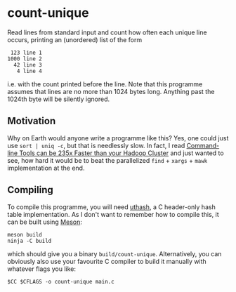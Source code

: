 # count-unique
Read lines from standard input and count how often each unique line occurs,
printing an (unordered) list of the form

	 123 line 1
	1000 line 2
	  42 line 3
	   4 line 4

i.e. with the count printed before the line. Note that this programme assumes
that lines are no more than 1024 bytes long. Anything past the 1024th byte will
be silently ignored.

## Motivation
Why on Earth would anyone write a programme like this? Yes, one could just use
`sort | uniq -c`, but that is needlessly slow. In fact, I read [Command-line
Tools can be 235x Faster than your Hadoop
Cluster](https://aadrake.com/command-line-tools-can-be-235x-faster-than-your-hadoop-cluster.html)
and just wanted to see, how hard it would be to beat the parallelized `find` +
`xargs` + `mawk` implementation at the end.

## Compiling
To compile this programme, you will need
[uthash](https://troydhanson.github.io/uthash), a C header-only hash table
implementation. As I don't want to remember how to compile this, it can be built
using [Meson](https://mesonbuild.com):

	meson build
	ninja -C build

which should give you a binary `build/count-unique`. Alternatively, you can
obviously also use your favourite C compiler to build it manually with whatever
flags you like:

	$CC $CFLAGS -o count-unique main.c
